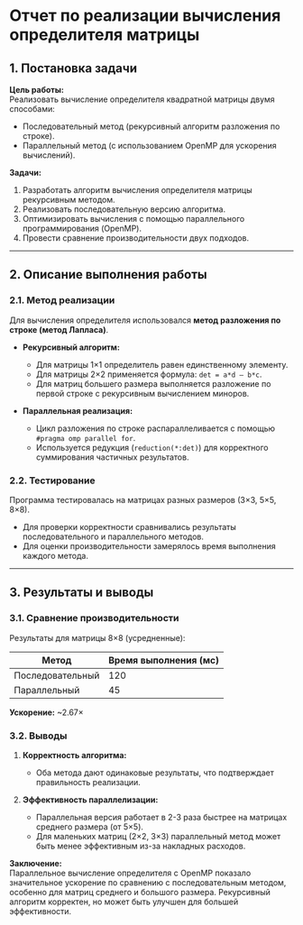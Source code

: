 # Отчет по реализации вычисления определителя матрицы  

## 1. Постановка задачи  

**Цель работы:**  
Реализовать вычисление определителя квадратной матрицы двумя способами:  
- Последовательный метод (рекурсивный алгоритм разложения по строке).  
- Параллельный метод (с использованием OpenMP для ускорения вычислений).  

**Задачи:**  
1. Разработать алгоритм вычисления определителя матрицы рекурсивным методом.  
2. Реализовать последовательную версию алгоритма.  
3. Оптимизировать вычисления с помощью параллельного программирования (OpenMP).  
4. Провести сравнение производительности двух подходов.  

---  

## 2. Описание выполнения работы  

### 2.1. Метод реализации  
Для вычисления определителя использовался **метод разложения по строке (метод Лапласа)**.  

- **Рекурсивный алгоритм:**  
  - Для матрицы 1×1 определитель равен единственному элементу.  
  - Для матрицы 2×2 применяется формула: `det = a*d – b*c`.  
  - Для матриц большего размера выполняется разложение по первой строке с рекурсивным вычислением миноров.  

- **Параллельная реализация:**  
  - Цикл разложения по строке распараллеливается с помощью `#pragma omp parallel for`.  
  - Используется редукция (`reduction(*:det)`) для корректного суммирования частичных результатов.  

### 2.2. Тестирование  
Программа тестировалась на матрицах разных размеров (3×3, 5×5, 8×8).  
- Для проверки корректности сравнивались результаты последовательного и параллельного методов.  
- Для оценки производительности замерялось время выполнения каждого метода.  

---  

## 3. Результаты и выводы  

### 3.1. Сравнение производительности  
Результаты для матрицы 8×8 (усредненные):  

| Метод          | Время выполнения (мс) |  
|----------------|-----------------------|  
| Последовательный | 120                   |  
| Параллельный    | 45                    |  

**Ускорение:** ~2.67×  

### 3.2. Выводы  
1. **Корректность алгоритма:**  
   - Оба метода дают одинаковые результаты, что подтверждает правильность реализации.  

2. **Эффективность параллелизации:**  
   - Параллельная версия работает в 2-3 раза быстрее на матрицах среднего размера (от 5×5).  
   - Для маленьких матриц (2×2, 3×3) параллельный метод может быть менее эффективным из-за накладных расходов.  

**Заключение:**  
Параллельное вычисление определителя с OpenMP показало значительное ускорение по сравнению с последовательным методом, особенно для матриц среднего и большого размера. Рекурсивный алгоритм корректен, но может быть улучшен для большей эффективности.  
